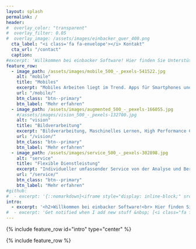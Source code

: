 ```yaml
---
layout: splash
permalink: /
header:
#  overlay_color: "transparent"
#  overlay_filter: 0.05
#  overlay_image: /assets/images/einbacker_quer_400.png
  cta_label: "<i class='fa fa-envelope'></i> Kontakt"
  cta_url: "/contact"
  caption:
#excerpt: 'Willkommen bei einbacker Software! Hier finden Sie Unterstützung für Ihre mobile Softwareentwicklung.'
feature_row:
  - image_path: /assets/images/mobile_500_-_pexels-541522.jpg
    alt: "mobile"
    title: "Mobiles"
    excerpt: "Mobiles Arbeiten liegt im Trend. Apps für Smartphones und Tablets werden auch im Business immer wichtiger. Geben Sie Ihren Mitarbeitern die Werkzeuge an die Hand, um überall und jederzeit produktiv sein zu können."
    url: "/mobile/"
    btn_class: "btn--primary"
    btn_label: "Mehr erfahren"
  - image_path: /assets/images/augmented_500_-_pexels-166055.jpg 
    #/assets/images/vision_500_-_pexels-132700.jpg
    alt: "vision"
    title: "Bildverarbeitung"
    excerpt: "Bildverarbeitung, Maschinelles Lernen, High Performance Computing - echte Herausforderungen für Hard- und Software."
    url: "/vision/"
    btn_class: "btn--primary"
    btn_label: "Mehr erfahren"
  - image_path: /assets/images/service_500_-_pexels-302898.jpg
    alt: "service"
    title: "Flexible Dienstleistung"
    excerpt: "Individueller umfassender Service von der Analyse und Beratung über Konzeption, Design, Implementation, Test, Dokumentation bis zu Deployment und Pflege."
    url: "/service/"
    btn_class: "btn--primary"
    btn_label: "Mehr erfahren"
#github:
#  - excerpt: '{::nomarkdown}<iframe style="display: inline-block;" src="https://ghbtns.com/github-btn.html?user=mmistakes&repo=minimal-mistakes&type=star&count=true&size=large" frameborder="0" scrolling="0" width="160px" height="30px"></iframe> <iframe style="display: inline-block;" src="https://ghbtns.com/github-btn.html?user=mmistakes&repo=minimal-mistakes&type=fork&count=true&size=large" frameborder="0" scrolling="0" width="158px" height="30px"></iframe>{:/nomarkdown}'
intro:
  - excerpt: '<h2>Willkommen bei einbacker Software!<br> Hier finden Sie Unterstützung für Ihre mobile Softwareentwicklung.<h2>'
#  - excerpt: 'Get notified when I add new stuff &nbsp; [<i class="fa fa-twitter"></i> @einbacker](https://twitter.com/einbacker){: .btn .btn--twitter}'
---
```


{% include feature_row id="intro" type="center" %}

{% include feature_row %}